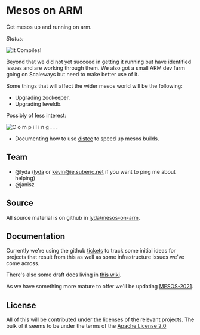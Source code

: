 # Mesos on ARM

Get mesos up and running on arm.

*Status:*

![It Compiles!](http://biobeasts.artix.com/content/images/2015/05/It_Compiles_Ship_It.png)

Beyond that we did not yet succeed in getting it running but have
identified issues and are working through them. We also got a small
ARM dev farm going on Scaleways but need to make better use of it.

Some things that will affect the wider mesos world will be the following:

- Upgrading zookeeper.
- Upgrading leveldb.

Possibly of less interest:

![C o m p i l i n g . . .](https://imgs.xkcd.com/comics/compiling.png)

- Documenting how to use [distcc](https://github.com/distcc/distcc)
  to speed up mesos builds.

## Team

- @lyda ([lyda](https://twitter.com/lyda) or kevin@ie.suberic.net if you want
  to ping me about helping)
- @janisz

## Source

All source material is on github in
[lyda/mesos-on-arm](https://github.com/lyda/mesos-on-arm).

## Documentation

Currently we're using the github
[tickets](https://github.com/lyda/mesos-on-arm/issues)
to track some initial ideas for projects that result from this as
well as some infrastructure issues we've come across.

There's also some draft docs living in
[this wiki](https://github.com/lyda/mesos-on-arm/wiki).

As we have something more mature to offer we'll be updating
[MESOS-2021](https://issues.apache.org/jira/browse/MESOS-2021).

## License

All of this will be contributed under the licenses of the relevant
projects. The bulk of it seems to be under the terms of the
[Apache License 2.0](http://www.apache.org/licenses/LICENSE-2.0)
